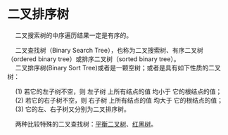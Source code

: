 
# 二叉排序树  
<!-- 
什么是二叉排序树？ 
https://mp.weixin.qq.com/s/9-M9V12JBl41PiygZUgJ_w

-->
&emsp; 二叉搜索树的中序遍历结果一定是有序的。  

&emsp; 二叉查找树（Binary Search Tree），也称为二叉搜索树、有序二叉树（ordered binary tree）或排序二叉树（sorted binary tree）。  
&emsp; 二叉排序树(Binary Sort Tree)或者是一颗空树；或者是具有如下性质的二叉树：  

&emsp; (1) 若它的左子树不空，则 左子树 上所有结点的值 均小于 它的根结点的值；  
&emsp; (2) 若它的右子树不空，则 右子树 上所有结点的值 均大于 它的根结点的值；  
&emsp; (3) 它的左、右子树又分别为二叉排序树。  

&emsp; 两种比较特殊的二叉查找树：[平衡二叉树](/docs/functioncture/AVL.md)、[红黑树](/docs/functioncture/redBlack.md)。
